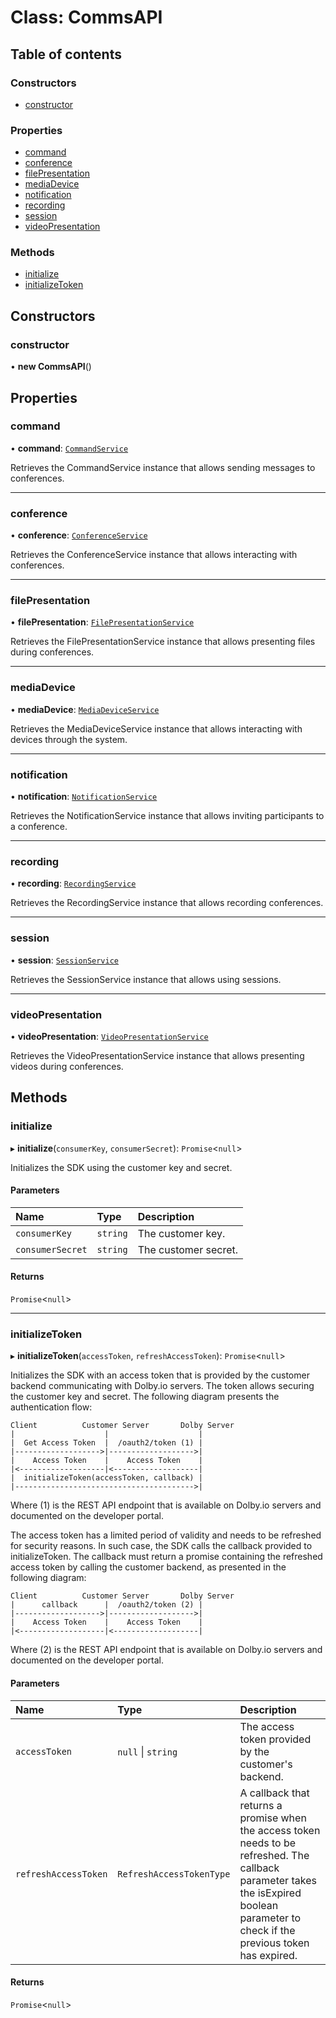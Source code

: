 # Class: CommsAPI

## Table of contents

### Constructors

- [constructor](CommsAPI.md#constructor)

### Properties

- [command](CommsAPI.md#command)
- [conference](CommsAPI.md#conference)
- [filePresentation](CommsAPI.md#filepresentation)
- [mediaDevice](CommsAPI.md#mediadevice)
- [notification](CommsAPI.md#notification)
- [recording](CommsAPI.md#recording)
- [session](CommsAPI.md#session)
- [videoPresentation](CommsAPI.md#videopresentation)

### Methods

- [initialize](CommsAPI.md#initialize)
- [initializeToken](CommsAPI.md#initializetoken)

## Constructors

### constructor

• **new CommsAPI**()

## Properties

### command

• **command**: [`CommandService`](internal.CommandService.md)

Retrieves the CommandService instance that allows sending messages to conferences.

___

### conference

• **conference**: [`ConferenceService`](internal.ConferenceService.md)

Retrieves the ConferenceService instance that allows interacting with conferences.

___

### filePresentation

• **filePresentation**: [`FilePresentationService`](internal.FilePresentationService.md)

Retrieves the FilePresentationService instance that allows presenting files during conferences.

___

### mediaDevice

• **mediaDevice**: [`MediaDeviceService`](internal.MediaDeviceService.md)

Retrieves the MediaDeviceService instance that allows interacting with devices through the system.

___

### notification

• **notification**: [`NotificationService`](internal.NotificationService.md)

Retrieves the NotificationService instance that allows inviting participants to a conference.

___

### recording

• **recording**: [`RecordingService`](internal.RecordingService.md)

Retrieves the RecordingService instance that allows recording conferences.

___

### session

• **session**: [`SessionService`](internal.SessionService.md)

Retrieves the SessionService instance that allows using sessions.

___

### videoPresentation

• **videoPresentation**: [`VideoPresentationService`](internal.VideoPresentationService.md)

Retrieves the VideoPresentationService instance that allows presenting videos during conferences.

## Methods

### initialize

▸ **initialize**(`consumerKey`, `consumerSecret`): `Promise`<``null``\>

Initializes the SDK using the customer key and secret.

#### Parameters

| Name | Type | Description |
| :------ | :------ | :------ |
| `consumerKey` | `string` | The customer key. |
| `consumerSecret` | `string` | The customer secret. |

#### Returns

`Promise`<``null``\>

___

### initializeToken

▸ **initializeToken**(`accessToken`, `refreshAccessToken`): `Promise`<``null``\>

Initializes the SDK with an access token that is provided by the customer backend communicating with Dolby.io servers. The token allows securing the customer key and secret.
The following diagram presents the authentication flow:
```
Client          Customer Server       Dolby Server
|                    |                    |
|  Get Access Token  |  /oauth2/token (1) |
|------------------->|------------------->|
|    Access Token    |    Access Token    |
|<-------------------|<-------------------|
|  initializeToken(accessToken, callback) |
|---------------------------------------->|
```
Where (1) is the REST API endpoint that is available on Dolby.io servers and documented on the developer portal.

The access token has a limited period of validity and needs to be refreshed for security reasons. In such case, the SDK calls the callback provided to initializeToken. The callback must return a promise containing the refreshed access token by calling the customer backend, as presented in the following diagram:

```
Client          Customer Server       Dolby Server
|      callback      |  /oauth2/token (2) |
|------------------->|------------------->|
|    Access Token    |    Access Token    |
|<-------------------|<-------------------|
```
Where (2) is the REST API endpoint that is available on Dolby.io servers and documented on the developer portal.

#### Parameters

| Name | Type | Description |
| :------ | :------ | :------ |
| `accessToken` | ``null`` \| `string` | The access token provided by the customer's backend. |
| `refreshAccessToken` | `RefreshAccessTokenType` | A callback that returns a promise when the access token needs to be refreshed. The callback parameter takes the isExpired boolean parameter to check if the previous token has expired. |

#### Returns

`Promise`<``null``\>
